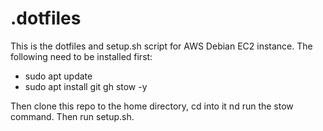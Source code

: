 # .dotfiles

This is the dotfiles and setup.sh script for AWS Debian EC2 instance.
The following need to be installed first:
- sudo apt update
- sudo apt install git gh stow -y

Then clone this repo to the home directory, cd into it nd run the stow command. Then run setup.sh.
